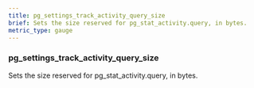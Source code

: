 ```yaml
---
title: pg_settings_track_activity_query_size
brief: Sets the size reserved for pg_stat_activity.query, in bytes.
metric_type: gauge
---
```

### pg_settings_track_activity_query_size

Sets the size reserved for pg_stat_activity.query, in bytes.